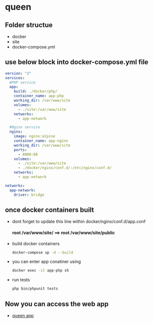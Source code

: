 # queen

## Folder structue
- docker
- site
- docker-compose.yml

## use below block into docker-compose.yml file
```yaml
version: "2"
services:
  #PHP service
  app:
    build: ./docker/php/
    container_name: app-php
    working_dir: /var/www/site
    volumes:
      - ./site:/var/www/site
    networks:
      - app-network

  #Nginx service
  nginx:
    image: nginx:alpine
    container_name: app-nginx
    working_dir: /var/www/site
    ports:
      - 8000:80
    volumes:
      - ./site:/var/www/site
      - ./docker/nginx/conf.d/:/etc/nginx/conf.d/
    networks:
      - app-network

networks:
  app-network:
    driver: bridge
```
## once docker containers built
- dont forget to update this line within docker/nginx/conf.d/app.conf 
  #### root /var/www/site/   ==>   root /var/www/site/public
- build docker containers
  ```bash
  docker-compose up -d --build 
  ```
- you can enter app conatiner using 
  ```bash
  docker exec -it app-php sh
  ```
- run tests
  ```bash
  php bin/phpunit tests
  ```

## Now you can access the web app 
- [queen app](http://localhost:8000/)